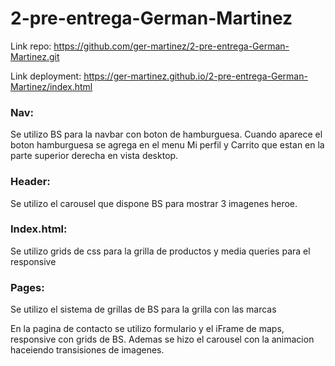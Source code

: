# 2-pre-entrega-German-Martinez
Link repo: https://github.com/ger-martinez/2-pre-entrega-German-Martinez.git

Link deployment: https://ger-martinez.github.io/2-pre-entrega-German-Martinez/index.html

### Nav:
Se utilizo BS para la navbar con boton de hamburguesa. Cuando aparece el boton hamburguesa se agrega en el menu Mi perfil y Carrito que estan en la parte superior derecha en vista desktop.
### Header:
Se utilizo el carousel que dispone BS para mostrar 3 imagenes heroe.
### Index.html:
Se utilizo grids de css para la grilla de productos y media queries para el responsive
### Pages:
Se utilizo el sistema de grillas de BS para la grilla con las marcas

En la pagina de contacto se utilizo formulario y el iFrame de maps, responsive con grids de BS. Ademas se hizo el carousel con la animacion haceiendo transisiones de imagenes.
